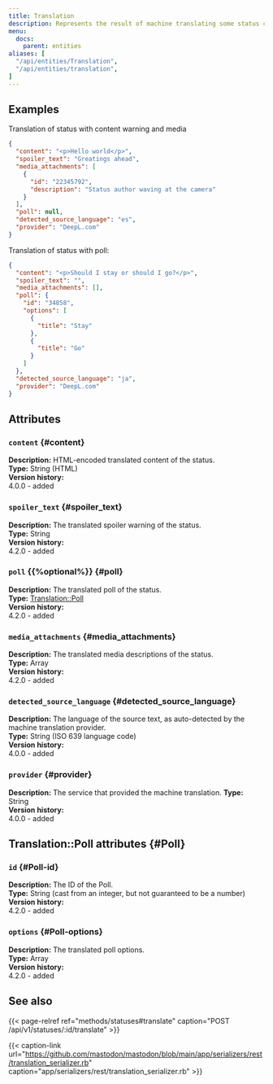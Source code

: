 ```yaml
---
title: Translation
description: Represents the result of machine translating some status content
menu:
  docs:
    parent: entities
aliases: [
  "/api/entities/Translation",
  "/api/entities/translation",
]
---
```


## Examples

Translation of status with content warning and media

```json
{
  "content": "<p>Hello world</p>",
  "spoiler_text": "Greatings ahead",
  "media_attachments": [
    {
      "id": "22345792",
      "description": "Status author waving at the camera"
    }
  ],
  "poll": null,
  "detected_source_language": "es",
  "provider": "DeepL.com"
}
```

Translation of status with poll:
```json
{
  "content": "<p>Should I stay or should I go?</p>",
  "spoiler_text": "",
  "media_attachments": [],
  "poll": {
    "id": "34858",
    "options": [
      {
        "title": "Stay" 
      },
      {
        "title": "Go"
      }
    ]
  },
  "detected_source_language": "ja",
  "provider": "DeepL.com"
}
```


## Attributes

### `content` {#content}

**Description:** HTML-encoded translated content of the status.\
**Type:** String (HTML)\
**Version history:**\
4.0.0 - added

### `spoiler_text` {#spoiler_text}

**Description:** The translated spoiler warning of the status.\
**Type:** String\
**Version history:**\
4.2.0 - added

### `poll` {{%optional%}} {#poll}

**Description:** The translated poll of the status.\
**Type:** [Translation::Poll](#Poll)\
**Version history:**\
4.2.0 - added

### `media_attachments` {#media_attachments}

**Description:** The translated media descriptions of the status.\
**Type:** Array\
**Version history:**\
4.2.0 - added

### `detected_source_language` {#detected_source_language}

**Description:** The language of the source text, as auto-detected by the machine translation provider.\
**Type:** String (ISO 639 language code)\
**Version history:**\
4.0.0 - added

### `provider` {#provider}

**Description:** The service that provided the machine translation.
**Type:** String\
**Version history:**\
4.0.0 - added

## Translation::Poll attributes {#Poll}

### `id` {#Poll-id}

**Description:** The ID of the Poll.\
**Type:** String (cast from an integer, but not guaranteed to be a number)\
**Version history:**\
4.2.0 - added

### `options` {#Poll-options}

**Description:** The translated poll options.\
**Type:** Array\
**Version history:**\
4.2.0 - added

## See also

{{< page-relref ref="methods/statuses#translate" caption="POST /api/v1/statuses/:id/translate" >}}

{{< caption-link url="https://github.com/mastodon/mastodon/blob/main/app/serializers/rest/translation_serializer.rb" caption="app/serializers/rest/translation_serializer.rb" >}}
